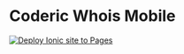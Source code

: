 # Coderic Whois Mobile
[![Deploy Ionic site to Pages](https://github.com/CodericBusiness/org.coderic.whois.mobile/actions/workflows/ionic.yml/badge.svg)](https://github.com/CodericBusiness/org.coderic.whois.mobile/actions/workflows/ionic.yml)
